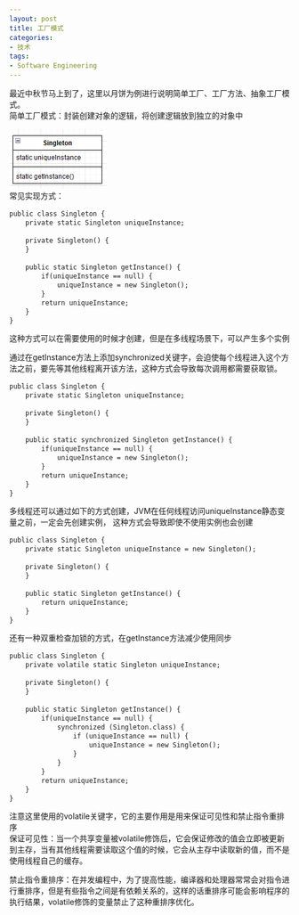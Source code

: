 ```yaml
---  
layout: post  
title: 工厂模式  
categories:  
- 技术  
tags:  
- Software Engineering
---
```


最近中秋节马上到了，这里以月饼为例进行说明简单工厂、工厂方法、抽象工厂模式。  
简单工厂模式：封装创建对象的逻辑，将创建逻辑放到独立的对象中 

![singleton](/media/pic/singleton.png 'singleton')  
常见实现方式：  
	
	public class Singleton {
    	private static Singleton uniqueInstance;

    	private Singleton() {
    	}

    	public static Singleton getInstance() {
    	    if(uniqueInstance == null) {
            	uniqueInstance = new Singleton();
        	}
        	return uniqueInstance;
    	}
	}

这种方式可以在需要使用的时候才创建，但是在多线程场景下，可以产生多个实例

通过在getInstance方法上添加synchronized关键字，会迫使每个线程进入这个方法之前，要先等其他线程离开该方法，这种方式会导致每次调用都需要获取锁。

	public class Singleton {
    	private static Singleton uniqueInstance;

    	private Singleton() {
    	}

    	public static synchronized Singleton getInstance() {
        	if(uniqueInstance == null) {
            	uniqueInstance = new Singleton();
        	}
        	return uniqueInstance;
    	}
	}

多线程还可以通过如下的方式创建，JVM在任何线程访问uniqueInstance静态变量之前，一定会先创建实例， 这种方式会导致即使不使用实例也会创建

	public class Singleton {
    	private static Singleton uniqueInstance = new Singleton();

    	private Singleton() {
    	}

    	public static Singleton getInstance() {
        	return uniqueInstance;
    	}
	}

还有一种双重检查加锁的方式，在getInstance方法减少使用同步

	public class Singleton {
    	private volatile static Singleton uniqueInstance;

    	private Singleton() {
    	}

    	public static Singleton getInstance() {
    	    if(uniqueInstance == null) {
    	        synchronized (Singleton.class) {
    	            if (uniqueInstance == null) {
    	                uniqueInstance = new Singleton();
    	            }
    	        }
    	    }
    	    return uniqueInstance;
    	}
	}

注意这里使用的volatile关键字，它的主要作用是用来保证可见性和禁止指令重排序  
保证可见性：当一个共享变量被volatile修饰后，它会保证修改的值会立即被更新到主存，当有其他线程需要读取这个值的时候，它会从主存中读取新的值，而不是使用线程自己的缓存。

禁止指令重排序：在并发编程中，为了提高性能，编译器和处理器常常会对指令进行重排序，但是有些指令之间是有依赖关系的，这样的话重排序可能会影响程序的执行结果，volatile修饰的变量禁止了这种重排序优化。
